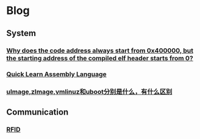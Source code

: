 # Blog

## System
### [Why does the code address always start from 0x400000, but the starting address of the compiled elf header starts from 0?](./talk/talk1.md)
### [Quick Learn Assembly Language](./talk/assembly.md)
### [uImage,zImage,vmlinuz和uboot分别是什么，有什么区别](./talk/kernel_file.md)
## Communication
### [RFID](./talk/RFID.md)
